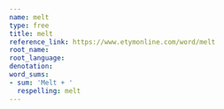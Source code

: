 ```yaml
---
name: melt
type: free
title: melt
reference_link: https://www.etymonline.com/word/melt
root_name: 
root_language: 
denotation: 
word_sums:
- sum: 'Melt + '
  respelling: melt
---
```

